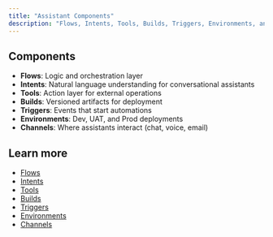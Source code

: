```yaml
---
title: "Assistant Components"
description: "Flows, Intents, Tools, Builds, Triggers, Environments, and Channels."
---
```


## Components

- **Flows**: Logic and orchestration layer
- **Intents**: Natural language understanding for conversational assistants
- **Tools**: Action layer for external operations
- **Builds**: Versioned artifacts for deployment
- **Triggers**: Events that start automations
- **Environments**: Dev, UAT, and Prod deployments
- **Channels**: Where assistants interact (chat, voice, email)

## Learn more

- [Flows](/assistants/components/flows)
- [Intents](/assistants/components/intents)
- [Tools](/assistants/components/tools)
- [Builds](/assistants/components/builds)
- [Triggers](/assistants/components/triggers)
- [Environments](/assistants/components/environments)
- [Channels](/assistants/components/channels)